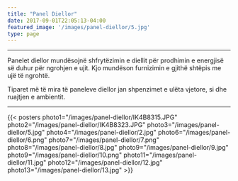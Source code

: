 ```yaml
---
title: "Panel Diellor"
date: 2017-09-01T22:05:13-04:00
featured_image: '/images/panel-diellor/5.jpg'
type: page
---
```

<hr/>
<div class="tc-l ph3 ph4-ns">
<p>Panelet diellor mundësojnë shfrytëzimin e diellit për prodhimin e energjisë së duhur për ngrohjen e ujit. Kjo mundëson furnizimin e gjithë shtëpis me ujë të ngrohtë.</p>
<p>Tiparet më të mira të paneleve diellor jan shpenzimet e ulëta vjetore, si dhe ruajtjen e ambientit.</p>
</div>
<hr/>
<!--
photo5="/images/panel-diellor/5.jpg"-->
{{< posters 
photo1="/images/panel-diellor/IK4B8315.JPG"
photo2="/images/panel-diellor/IK4B8323.JPG"
photo3="/images/panel-diellor/5.jpg"
photo4="/images/panel-diellor/2.jpg"
photo6="/images/panel-diellor/6.png"
photo7="/images/panel-diellor/7.png"
photo8="/images/panel-diellor/8.jpg"
photo9="/images/panel-diellor/9.jpg"
photo9="/images/panel-diellor/10.png"
photo11="/images/panel-diellor/11.jpg"
photo12="/images/panel-diellor/12.jpg"
photo13="/images/panel-diellor/13.jpg"
 >}}
